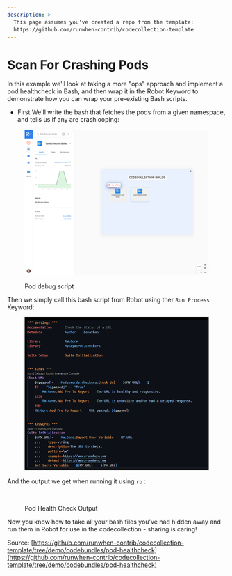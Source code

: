 ```yaml
---
description: >-
  This page assumes you've created a repo from the template:
  https://github.com/runwhen-contrib/codecollection-template
---
```


# Scan For Crashing Pods

In this example we'll look at taking a more "ops" approach and implement a pod healthcheck in Bash, and then wrap it in the Robot Keyword to demonstrate how you can wrap your pre-existing Bash scripts.

* First We'll write the bash that fetches the pods from a given namespace, and tells us if any are crashlooping:

<figure><img src="../.gitbook/assets/image (2).png" alt=""><figcaption><p>Pod debug script</p></figcaption></figure>

Then we simply call this bash script from Robot using ther `Run Process` Keyword:

<figure><img src="../.gitbook/assets/image (3).png" alt=""><figcaption></figcaption></figure>



And the output we get when running it using `ro` : &#x20;

<figure><img src="../.gitbook/assets/image (4).png" alt=""><figcaption><p>Pod Health Check Output</p></figcaption></figure>

Now you know how to take all your bash files you've had hidden away and run them in Robot for use in the codecollection - sharing is caring!

Source: [https://github.com/runwhen-contrib/codecollection-template/tree/demo/codebundles/pod-healthcheck](https://github.com/runwhen-contrib/codecollection-template/tree/demo/codebundles/pod-healthcheck)
